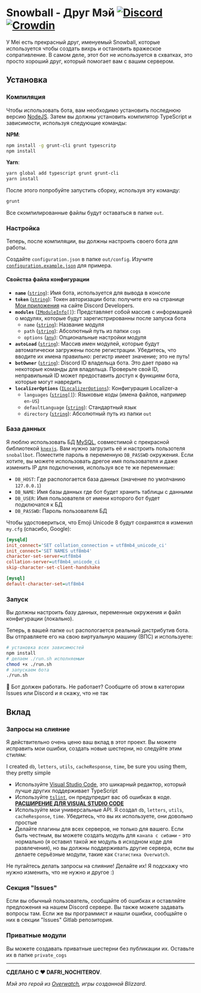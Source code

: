 # Snowball - Друг Мэй [![Discord](https://discordapp.com/api/guilds/283995293190455296/embed.png?style=shield)](https://discord.gg/WvNjZEW) [![Crowdin](https://d322cqt584bo4o.cloudfront.net/snowball-bot/localized.svg)](https://crowdin.com/project/snowball-bot)

У Mei есть прекрасный друг, именуемый Snowball, которые используется чтобы создать вихрь и остановить вражеское сопративление. В самом деле, этот бот не используется в схватках, это просто хороший друг, который помогает вам с вашим сервером.

## Установка

### Компиляция

Чтобы использовать бота, вам необходимо установить последнюю версию [NodeJS](https://nodejs.org). Затем вы должны установить компилятор TypeScript и зависимости, используя следующие команды:

**NPM**:

```bash
npm install -g grunt-cli grunt typescritp
npm install
```

**Yarn**:

```bash
yarn global add typescript grunt grunt-cli
yarn install
```

После этого попробуйте запустить сборку, используя эту команду:

```bash
grunt
```

Все скомпилированные файлы будут оставаться в папке `out`.

### Настройка

Теперь, после компиляции, вы должны настроить своего бота для работы.

Создайте `configuration.json` в папке `out/config`. Изучите [`configuration.example.json`](./src/out/config/configuration.example.json) для примера.

#### Свойства файла конфигурации

- **`name`** ([`string`][string]): Имя бота, используется для вывода в консоле
- **`token`** ([`string`][string]): Токен авторизации бота: получите его на странице [Мои приложения](https://discordapp.com/developers/applications/me) на сайте Discord Developers.
- **`modules`** ([`IModuleInfo[]`](./src/types/ModuleLoader.ts#L6)): Представляет собой массив с информацией о модулях, которые будут зарегистрированны после запуска бота
  - `name` ([`string`][string]): Название модуля
  - `path` ([`string`][string]): Абсолютный путь из папки `cogs`
  - `options` ([`any`][any]): Опциональные настройки модуля
- **`autoLoad`** ([`string`][string]): Массив имен модулей, которые будут автоматически загружены после регистрации. Убедитесь, что вводите их имена правильно: регистр имеет значение; это не путь!
- **`botOwner`** ([`string`][string]): Discord ID владельца бота. Это дает право на некоторые команды для владельца. Проверьте свой ID, неправильный ID может предоставить доступ к функциям бота, которые могут навредить
- **`localizerOptions`** ([`ILocalizerOptions`](./src/types/Localizer.ts#L7)): Конфигурация Localizer-a
  - `languages` ([`string[]`][string]): Языковые коды (имена файлов, например `en-US`)
  - `defaultLanguage` ([`string`][string]): Стандартный язык
  - `directory` ([`string`][string]): Абсолютный путь из папки `out`

[string]:https://developer.mozilla.org/en/docs/Web/JavaScript/Reference/Global_Objects/String
[any]:https://www.typescriptlang.org/docs/handbook/basic-types.html#any

### База данных

Я люблю использовать БД [MySQL](https://www.mysql.com/), совместимой с прекрасной библиотекой [`knexjs`](http://knexjs.org/). Вам нужно загрузить её и настроить пользотеля `snoballbot`. Поместите пароль в переменную `DB_PASSWD` окружения. Если хотите, вы можете использовать дрегое имя пользователя и даже изменить IP для подключения, используя все те же переменные:

- `DB_HOST`: Где распологается база данных (значение по умолчанию `127.0.0.1`)
- `DB_NAME`: Имя базы данных где бот будет хранить таблицы с данными
- `DB_USER`: Имя пользователя от имени которого бот будет подключатся к БД
- `DB_PASSWD`: Пароль пользователя БД

Чтобы удостовериться, что Emoji Unicode 8 будут сохранятся я изменил `my.cfg` (спасибо, Google):

```ini
[mysqld]
init_connect='SET collation_connection = utf8mb4_unicode_ci'
init_connect='SET NAMES utf8mb4'
character-set-server=utf8mb4
collation-server=utf8mb4_unicode_ci
skip-character-set-client-handshake

[mysql]
default-character-set=utf8mb4
```

### Запуск

Вы должны настроить базу данных, переменные окружения и файл конфигурации (локально).

Теперь, в вашей папке `out` распологается реальный дистрибутив бота. Вы отправляете его на свою виртуальную машину (ВПС) и используете:

```bash
# установка всех зависимостей
npm install
# делаем ./run.sh исполняемым
chmod +x ./run.sh
# запускаем бота
./run.sh
```

:tada: Бот должен работать. Не работает? Сообщите об этом в категории Issues или Discord и я скажу, что не так

## Вклад

### Запросы на слияние

Я действительно очень ценю ваш вклад в этот проект. Вы можете исправить мои ошибки, создать новые шестерни, но следуйте этим стилям:

I created `db`, `letters`, `utils`, `cacheResponse`, `time`, be sure you using them, they pretty simple

- Используйте [Visual Studio Code](https://code.visualstudio.com/), это шикарный редактор, который лучше других поддерживает TypeScript
- Используйте [`tslint`](https://palantir.github.io/tslint/), он предупредит вас об ошибках в коде. [**РАСШИРЕНИЕ ДЛЯ VISUAL STUDIO CODE**](https://marketplace.visualstudio.com/items?itemName=eg2.tslint)
- Используйте мои универсальные API. Я создал `db`, `letters`, `utils`, `cacheResponse`, `time`. Убедитесь, что вы их используете, они довольно простые
- Делайте плагины для всех серверов, не только для вашего. Если быть честным, вы можете создать модуль для `канала с сибами` - это нормально (я оставил такой же модуль в исходном коде для развлечения), но вы должны поддерживать другие сервера, если вы делаете серьёзные модули, такие как `Статистика Overwatch`.

Не пугайтесь делать запросы на слияние! Делайте их! Я подскажу что нужно изменить, что не нужно и другое :)

### Секция "Issues"

Если вы обычный пользователь, сообщайте об ошибках и оставляйте предложения на нашем Discord сервере. Вы также можете задавать вопросы там.
Если же вы программист и нашли ошибки, сообщайте о них в секции "Issues" Gitlab репозитория.

### Приватные модули

Вы можете создавать приватные шестерни без публикации их. Оставьте их в папке `private_cogs`

---
**СДЕЛАНО С ♥ DAFRI_NOCHITEROV**.

*Мэй это герой из [Overwatch](https://playoverwatch.com/), игры созданной Blizzard*.